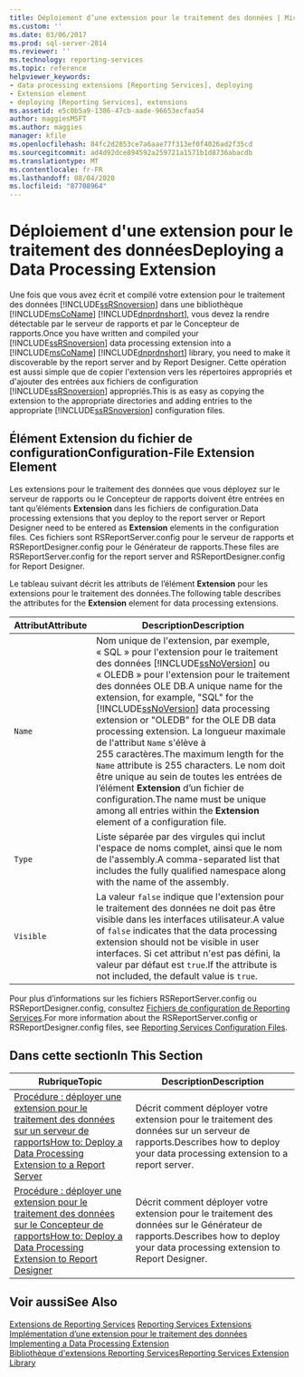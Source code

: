 ```yaml
---
title: Déploiement d’une extension pour le traitement des données | Microsoft Docs
ms.custom: ''
ms.date: 03/06/2017
ms.prod: sql-server-2014
ms.reviewer: ''
ms.technology: reporting-services
ms.topic: reference
helpviewer_keywords:
- data processing extensions [Reporting Services], deploying
- Extension element
- deploying [Reporting Services], extensions
ms.assetid: e5c0b5a9-1386-47cb-aade-96653ecfaa54
author: maggiesMSFT
ms.author: maggies
manager: kfile
ms.openlocfilehash: 84fc2d2853ce7a6aae77f313ef0f4026ad2f35cd
ms.sourcegitcommit: ad4d92dce894592a259721a1571b1d8736abacdb
ms.translationtype: MT
ms.contentlocale: fr-FR
ms.lasthandoff: 08/04/2020
ms.locfileid: "87708964"
---
```

# <a name="deploying-a-data-processing-extension"></a><span data-ttu-id="3160a-102">Déploiement d'une extension pour le traitement des données</span><span class="sxs-lookup"><span data-stu-id="3160a-102">Deploying a Data Processing Extension</span></span>
  <span data-ttu-id="3160a-103">Une fois que vous avez écrit et compilé votre extension pour le traitement des données [!INCLUDE[ssRSnoversion](../../../includes/ssrsnoversion-md.md)] dans une bibliothèque [!INCLUDE[msCoName](../../../includes/msconame-md.md)] [!INCLUDE[dnprdnshort](../../../includes/dnprdnshort-md.md)], vous devez la rendre détectable par le serveur de rapports et par le Concepteur de rapports.</span><span class="sxs-lookup"><span data-stu-id="3160a-103">Once you have written and compiled your [!INCLUDE[ssRSnoversion](../../../includes/ssrsnoversion-md.md)] data processing extension into a [!INCLUDE[msCoName](../../../includes/msconame-md.md)] [!INCLUDE[dnprdnshort](../../../includes/dnprdnshort-md.md)] library, you need to make it discoverable by the report server and by Report Designer.</span></span> <span data-ttu-id="3160a-104">Cette opération est aussi simple que de copier l'extension vers les répertoires appropriés et d'ajouter des entrées aux fichiers de configuration [!INCLUDE[ssRSnoversion](../../../includes/ssrsnoversion-md.md)] appropriés.</span><span class="sxs-lookup"><span data-stu-id="3160a-104">This is as easy as copying the extension to the appropriate directories and adding entries to the appropriate [!INCLUDE[ssRSnoversion](../../../includes/ssrsnoversion-md.md)] configuration files.</span></span>  
  
## <a name="configuration-file-extension-element"></a><span data-ttu-id="3160a-105">Élément Extension du fichier de configuration</span><span class="sxs-lookup"><span data-stu-id="3160a-105">Configuration-File Extension Element</span></span>  
 <span data-ttu-id="3160a-106">Les extensions pour le traitement des données que vous déployez sur le serveur de rapports ou le Concepteur de rapports doivent être entrées en tant qu’éléments **Extension** dans les fichiers de configuration.</span><span class="sxs-lookup"><span data-stu-id="3160a-106">Data processing extensions that you deploy to the report server or Report Designer need to be entered as **Extension** elements in the configuration files.</span></span> <span data-ttu-id="3160a-107">Ces fichiers sont RSReportServer.config pour le serveur de rapports et RSReportDesigner.config pour le Générateur de rapports.</span><span class="sxs-lookup"><span data-stu-id="3160a-107">These files are RSReportServer.config for the report server and RSReportDesigner.config for Report Designer.</span></span>  
  
 <span data-ttu-id="3160a-108">Le tableau suivant décrit les attributs de l’élément **Extension** pour les extensions pour le traitement des données.</span><span class="sxs-lookup"><span data-stu-id="3160a-108">The following table describes the attributes for the **Extension** element for data processing extensions.</span></span>  
  
|<span data-ttu-id="3160a-109">Attribut</span><span class="sxs-lookup"><span data-stu-id="3160a-109">Attribute</span></span>|<span data-ttu-id="3160a-110">Description</span><span class="sxs-lookup"><span data-stu-id="3160a-110">Description</span></span>|  
|---------------|-----------------|  
|`Name`|<span data-ttu-id="3160a-111">Nom unique de l'extension, par exemple, « SQL » pour l'extension pour le traitement des données [!INCLUDE[ssNoVersion](../../../includes/ssnoversion-md.md)] ou « OLEDB » pour l'extension pour le traitement des données OLE DB.</span><span class="sxs-lookup"><span data-stu-id="3160a-111">A unique name for the extension, for example, "SQL" for the [!INCLUDE[ssNoVersion](../../../includes/ssnoversion-md.md)] data processing extension or "OLEDB" for the OLE DB data processing extension.</span></span> <span data-ttu-id="3160a-112">La longueur maximale de l'attribut `Name` s'élève à 255 caractères.</span><span class="sxs-lookup"><span data-stu-id="3160a-112">The maximum length for the `Name` attribute is 255 characters.</span></span> <span data-ttu-id="3160a-113">Le nom doit être unique au sein de toutes les entrées de l’élément **Extension** d’un fichier de configuration.</span><span class="sxs-lookup"><span data-stu-id="3160a-113">The name must be unique among all entries within the **Extension** element of a configuration file.</span></span>|  
|`Type`|<span data-ttu-id="3160a-114">Liste séparée par des virgules qui inclut l'espace de noms complet, ainsi que le nom de l'assembly.</span><span class="sxs-lookup"><span data-stu-id="3160a-114">A comma-separated list that includes the fully qualified namespace along with the name of the assembly.</span></span>|  
|`Visible`|<span data-ttu-id="3160a-115">La valeur `false` indique que l'extension pour le traitement des données ne doit pas être visible dans les interfaces utilisateur.</span><span class="sxs-lookup"><span data-stu-id="3160a-115">A value of `false` indicates that the data processing extension should not be visible in user interfaces.</span></span> <span data-ttu-id="3160a-116">Si cet attribut n'est pas défini, la valeur par défaut est `true`.</span><span class="sxs-lookup"><span data-stu-id="3160a-116">If the attribute is not included, the default value is `true`.</span></span>|  
  
 <span data-ttu-id="3160a-117">Pour plus d’informations sur les fichiers RSReportServer.config ou RSReportDesigner.config, consultez [Fichiers de configuration de Reporting Services](../../report-server/reporting-services-configuration-files.md).</span><span class="sxs-lookup"><span data-stu-id="3160a-117">For more information about the RSReportServer.config or RSReportDesigner.config files, see [Reporting Services Configuration Files](../../report-server/reporting-services-configuration-files.md).</span></span>  
  
## <a name="in-this-section"></a><span data-ttu-id="3160a-118">Dans cette section</span><span class="sxs-lookup"><span data-stu-id="3160a-118">In This Section</span></span>  
  
|<span data-ttu-id="3160a-119">Rubrique</span><span class="sxs-lookup"><span data-stu-id="3160a-119">Topic</span></span>|<span data-ttu-id="3160a-120">Description</span><span class="sxs-lookup"><span data-stu-id="3160a-120">Description</span></span>|  
|-----------|-----------------|  
|[<span data-ttu-id="3160a-121">Procédure : déployer une extension pour le traitement des données sur un serveur de rapports</span><span class="sxs-lookup"><span data-stu-id="3160a-121">How to: Deploy a Data Processing Extension to a Report Server</span></span>](deploying-a-data-processing-extension-to-a-report-server.md)|<span data-ttu-id="3160a-122">Décrit comment déployer votre extension pour le traitement des données sur un serveur de rapports.</span><span class="sxs-lookup"><span data-stu-id="3160a-122">Describes how to deploy your data processing extension to a report server.</span></span>|  
|[<span data-ttu-id="3160a-123">Procédure : déployer une extension pour le traitement des données sur le Concepteur de rapports</span><span class="sxs-lookup"><span data-stu-id="3160a-123">How to: Deploy a Data Processing Extension to Report Designer</span></span>](deploying-a-data-processing-extension-to-report-designer.md)|<span data-ttu-id="3160a-124">Décrit comment déployer votre extension pour le traitement des données sur le Générateur de rapports.</span><span class="sxs-lookup"><span data-stu-id="3160a-124">Describes how to deploy your data processing extension to Report Designer.</span></span>|  
  
## <a name="see-also"></a><span data-ttu-id="3160a-125">Voir aussi</span><span class="sxs-lookup"><span data-stu-id="3160a-125">See Also</span></span>  
 <span data-ttu-id="3160a-126">[Extensions de Reporting Services](../reporting-services-extensions.md) </span><span class="sxs-lookup"><span data-stu-id="3160a-126">[Reporting Services Extensions](../reporting-services-extensions.md) </span></span>  
 <span data-ttu-id="3160a-127">[Implémentation d’une extension pour le traitement des données](implementing-a-data-processing-extension.md) </span><span class="sxs-lookup"><span data-stu-id="3160a-127">[Implementing a Data Processing Extension](implementing-a-data-processing-extension.md) </span></span>  
 [<span data-ttu-id="3160a-128">Bibliothèque d'extensions Reporting Services</span><span class="sxs-lookup"><span data-stu-id="3160a-128">Reporting Services Extension Library</span></span>](../reporting-services-extension-library.md)  
  
  
